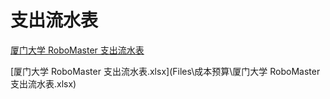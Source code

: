 # 支出流水表

[厦门大学 RoboMaster 支出流水表](ExpenditureRecord.htm)

[厦门大学 RoboMaster 支出流水表.xlsx](Files\成本预算\厦门大学 RoboMaster 支出流水表.xlsx) 